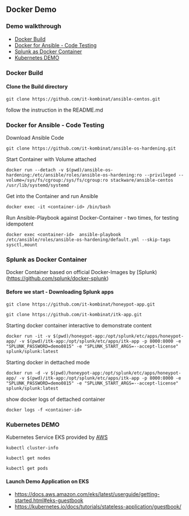 ## Docker Demo

### Demo walkthrough

* [Docker Build](#Docker-Build)
* [Docker for Ansible - Code Testing](#Docker-Code)
* [Splunk as Docker Container](#Splunk-Container)
* [Kubernetes DEMO](#Kubernetes-DEMO)

### Docker Build <a name="Docker-Build)"/>

#### Clone the Build directory
```
git clone https://github.com/it-kombinat/ansible-centos.git
```
follow the instruction in the README.md

### Docker for Ansible - Code Testing <a name="Docker-Code"/>
Download Ansible Code
```
git clone https://github.com/it-kombinat/ansible-os-hardening.git
```
Start Container with Volume attached
```
docker run --detach -v $(pwd)/ansible-os-hardening:/etc/ansible/roles/ansible-os-hardening:ro --privileged --volume=/sys/fs/cgroup:/sys/fs/cgroup:ro stackware/ansible-centos /usr/lib/systemd/systemd
```
Get into the Container and run Ansible
```
docker exec -it <container-id> /bin/bash
```
Run Ansible-Playbook against Docker-Container - two times, for testing idempotent
```
docker exec <container-id>  ansible-playbook /etc/ansible/roles/ansible-os-hardening/default.yml --skip-tags sysctl,mount
```
### Splunk as Docker Container <a name="Splunk-Container"/>
Docker Container based on official Docker-Images by [Splunk)(https://github.com/splunk/docker-splunk)

#### Before we start - Downloading Splunk apps
```
git clone https://github.com/it-kombinat/honeypot-app.git

git clone https://github.com/it-kombinat/itk-app.git
```
Starting docker container interactive to demonstrate content
```
docker run -it -v $(pwd)/honeypot-app:/opt/splunk/etc/apps/honeypot-app/ -v $(pwd)/itk-app:/opt/splunk/etc/apps/itk-app -p 8000:8000 -e "SPLUNK_PASSWORD=demo0815" -e "SPLUNK_START_ARGS=--accept-license" splunk/splunk:latest
```
Starting docker in dettached mode
```
docker run -d -v $(pwd)/honeypot-app:/opt/splunk/etc/apps/honeypot-app/ -v $(pwd)/itk-app:/opt/splunk/etc/apps/itk-app -p 8000:8000 -e "SPLUNK_PASSWORD=demo0815" -e "SPLUNK_START_ARGS=--accept-license" splunk/splunk:latest
```
show docker logs of dettached container
```
docker logs -f <container-id>
```
### Kubernetes DEMO <a name="Kubernetes-DEMO"/>
Kubernetes Service EKS provided by [AWS](https://docs.aws.amazon.com/eks/latest/userguide/getting-started.html#eks-guestbook)
```
kubectl cluster-info

kubectl get nodes

kubectl get pods
```
#### Launch Demo Application on EKS

* https://docs.aws.amazon.com/eks/latest/userguide/getting-started.html#eks-guestbook
* https://kubernetes.io/docs/tutorials/stateless-application/guestbook/
